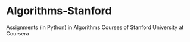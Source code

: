 # Algorithms-Stanford

Assignments (in Python) in Algorithms Courses of Stanford University at Coursera
